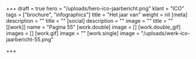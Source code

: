 +++
draft = true
hero = "/uploads/hero-ico-jaarbericht.png"
klant = "ICO"
tags = ["brochure", "infographics"]
title = "Het jaar van"
weight = nil
[meta]
description = ""
title = ""
[social]
description = ""
image = ""
title = ""
[[work]]
name = "Pagina 55"
[work.double]
image = []
[work.double_gif]
images = []
[work.gif]
image = ""
[work.single]
image = "/uploads/werk-ico-jaarbericht-55.png"

+++
